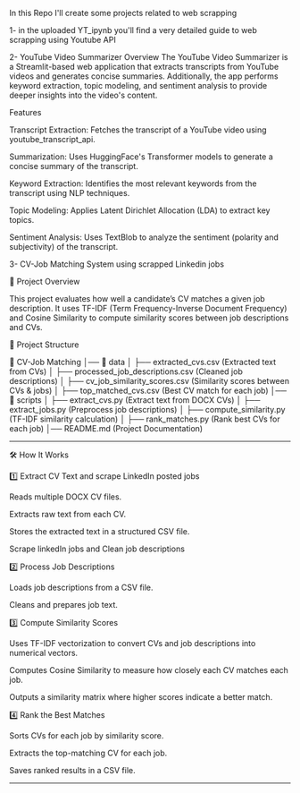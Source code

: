 In this Repo I'll create some projects related to web scrapping 

1- in the uploaded YT_ipynb you'll find a very detailed guide to web scrapping using Youtube API 

2- YouTube Video Summarizer
Overview 
The YouTube Video Summarizer is a Streamlit-based web application that extracts transcripts from YouTube videos and generates concise summaries. Additionally, the app performs keyword extraction, topic modeling, and sentiment analysis to provide deeper insights into the video's content.

Features

Transcript Extraction: Fetches the transcript of a YouTube video using youtube_transcript_api.

Summarization: Uses HuggingFace's Transformer models to generate a concise summary of the transcript.

Keyword Extraction: Identifies the most relevant keywords from the transcript using NLP techniques.

Topic Modeling: Applies Latent Dirichlet Allocation (LDA) to extract key topics.

Sentiment Analysis: Uses TextBlob to analyze the sentiment (polarity and subjectivity) of the transcript.

3-  CV-Job Matching System using scrapped Linkedin jobs

📌 Project Overview

This project evaluates how well a candidate’s CV matches a given job description. It uses TF-IDF (Term Frequency-Inverse Document Frequency) and Cosine Similarity to compute similarity scores between job descriptions and CVs.

📂 Project Structure

📁 CV-Job Matching
│── 📂 data
│   ├── extracted_cvs.csv  (Extracted text from CVs)
│   ├── processed_job_descriptions.csv  (Cleaned job descriptions)
│   ├── cv_job_similarity_scores.csv  (Similarity scores between CVs & jobs)
│   ├── top_matched_cvs.csv  (Best CV match for each job)
│── 📂 scripts
│   ├── extract_cvs.py  (Extract text from DOCX CVs)
│   ├── extract_jobs.py  (Preprocess job descriptions)
│   ├── compute_similarity.py  (TF-IDF similarity calculation)
│   ├── rank_matches.py  (Rank best CVs for each job)
│── README.md  (Project Documentation)


---

🛠️ How It Works

1️⃣ Extract CV Text and scrape LinkedIn posted jobs

Reads multiple DOCX CV files.

Extracts raw text from each CV.

Stores the extracted text in a structured CSV file.

Scrape linkedIn jobs and Clean job descriptions

2️⃣ Process Job Descriptions

Loads job descriptions from a CSV file.

Cleans and prepares job text.


3️⃣ Compute Similarity Scores

Uses TF-IDF vectorization to convert CVs and job descriptions into numerical vectors.

Computes Cosine Similarity to measure how closely each CV matches each job.

Outputs a similarity matrix where higher scores indicate a better match.


4️⃣ Rank the Best Matches

Sorts CVs for each job by similarity score.

Extracts the top-matching CV for each job.

Saves ranked results in a CSV file.



---
